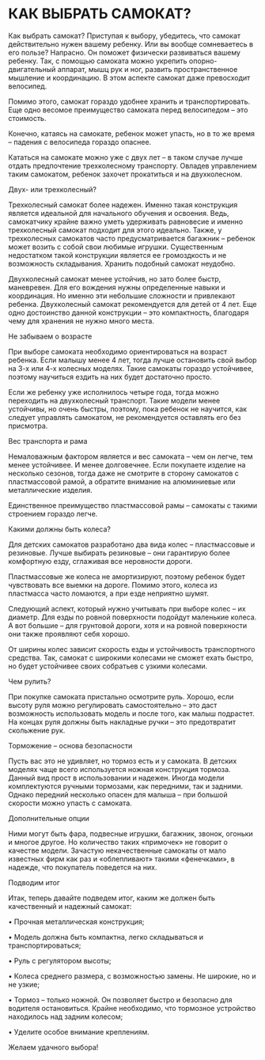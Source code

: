 <h1>КАК ВЫБРАТЬ САМОКАТ?</h1>

Как выбрать самокат?
Приступая к выбору, убедитесь, что самокат действительно нужен вашему ребенку. Или вы вообще сомневаетесь в его пользе? Напрасно. Он поможет физически развиваться вашему ребенку. Так, с помощью самоката можно укрепить опорно-двигательный аппарат, мышц рук и ног, развить пространственное мышление и координацию. В этом аспекте самокат даже превосходит велосипед. 

Помимо этого, самокат гораздо удобнее хранить и транспортировать. Еще одно весомое преимущество самоката перед велосипедом – это стоимость. 

Конечно, катаясь на самокате, ребенок может упасть, но в то же время – падения с велосипеда гораздо опаснее. 

Кататься на самокате можно уже с двух лет – в таком случае лучше отдать предпочтение трехколесному транспорту. Овладев управлением таким самокатом, ребенок захочет прокатиться и на двухколесном. 

Двух- или трехколесный?

Трехколесный самокат более надежен. Именно такая конструкция является идеальной для начального обучения и освоения. Ведь, самокатчику крайне важно уметь удерживать равновесие и именно трехколесный самокат подходит для этого идеально. Также, у трехколесных самокатов часто предусматривается багажник – ребенок может возить с собой свои любимые игрушки. Существенным недостатком такой конструкции является ее громоздкость и не возможность складывания. Хранить подобный самокат неудобно. 

Двухколесный самокат менее устойчив, но зато более быстр, маневревен. Для его вождения нужны определенные навыки и координация. Но именно эти небольшие сложности и привлекают ребенка. Двухколесный самокат рекомендуется для детей от 4 лет. 
Еще одно достоинство данной конструкции – это компактность, благодаря чему для хранения не нужно много места. 

Не забываем о возрасте

При выборе самоката необходимо ориентироваться на возраст ребенка. Если малышу менее 4 лет, тогда лучше остановить свой выбор на 3-х или 4-х колесных моделях. Такие самокаты гораздо устойчивее, поэтому научиться ездить на них будет достаточно просто. 

Если же ребенку уже исполнилось четыре года, тогда можно переходить на двухколесный транспорт. Такие модели менее устойчивы, но очень быстры, поэтому, пока ребенок не научится, как следует управлять самокатом, не рекомендуется оставлять его без присмотра.

Вес транспорта и рама

Немаловажным фактором является и вес самоката – чем он легче, тем менее устойчивее. И менее долговечнее. Если покупаете изделие на несколько сезонов, тогда даже не смотрите в сторону самокатов с пластмассовой рамой, а обратите внимание на алюминиевые или металлические изделия. 

Единственное преимущество пластмассовой рамы – самокаты с такими строением гораздо легче. 

Какими должны быть колеса?

Для детских самокатов разработано два вида колес – пластмассовые и резиновые. Лучше выбирать резиновые – они гарантирую более комфортную езду, сглаживая все неровности дороги. 

Пластмассовые же колеса не амортизируют, поэтому ребенок будет чувствовать все выемки на дороге. Помимо этого, колеса из пластмасса часто ломаются, а при езде неприятно шумят.

Следующий аспект, который нужно учитывать при выборе колес – их диаметр. Для езды по ровной поверхности подойдут маленькие колеса. А вот большие – для грунтовой дороги, хотя и на ровной поверхности они также проявляют себя хорошо.

От ширины колес зависит скорость езды и устойчивость транспортного средства. Так, самокат с широкими колесами не сможет ехать быстро, но будет устойчивее своих собратьев с узкими колесами. 

Чем рулить?

При покупке самоката пристально осмотрите руль. Хорошо, если высоту руля можно регулировать самостоятельно – это даст возможность использовать модель и после того, как малыш подрастет. На концах руля должны быть накладные ручки – это предотвратит скольжение рук. 

Торможение – основа безопасности

Пусть вас это не удивляет, но тормоз есть и у самоката. В детских моделях чаще всего используется ножная конструкция тормоза. Данный вид прост в использовании и надежен. Иногда модели комплектуются ручными тормозами, как передними, так и задними. Однако передний несколько опасен для малыша – при большой скорости можно упасть с самоката. 

Дополнительные опции

Ними могут быть фара, подвесные игрушки, багажник, звонок, огоньки и многое другое. Но количество таких «примочек» не говорит о качестве модели. Зачастую некачественные самокаты от мало известных фирм как раз и «облепливают» такими «фенечками», в надежде, что покупатель поведется на них.  

Подводим итог

Итак, теперь давайте подведем итог, каким же должен быть качественный и надежный самокат: 

•    Прочная металлическая конструкция;

•    Модель должна быть компактна, легко складываться и транспортироваться;

•    Руль с регулятором высоты;

•    Колеса среднего размера, с возможностью замены. Не широкие, но и не узкие;

•    Тормоз – только ножной. Он позволяет быстро и безопасно для водителя остановиться. Крайне необходимо, что тормозное устройство находилось над задним колесом;

•    Уделите особое внимание креплениям.


Желаем удачного выбора!